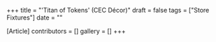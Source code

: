 +++
title = "'Titan of Tokens' (CEC Décor)"
draft = false
tags = ["Store Fixtures"]
date = ""

[Article]
contributors = []
gallery = []
+++